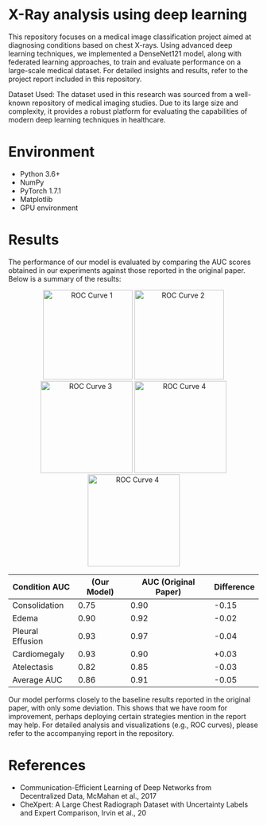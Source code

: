 # X-Ray analysis using deep learning

This repository focuses on a medical image classification project aimed at diagnosing conditions based on chest X-rays. Using advanced deep learning techniques, we implemented a DenseNet121 model, along with federated learning approaches, to train and evaluate performance on a large-scale medical dataset. For detailed insights and results, refer to the project report included in this repository.

Dataset Used:
The dataset used in this research was sourced from a well-known repository of medical imaging studies. Due to its large size and complexity, it provides a robust platform for evaluating the capabilities of modern deep learning techniques in healthcare.

# Environment 

- Python 3.6+
- NumPy
- PyTorch 1.7.1
- Matplotlib
- GPU environment

# Results

The performance of our model is evaluated by comparing the AUC scores obtained in our experiments against those reported in the original paper. Below is a summary of the results:

<p align="center">
    <img src="https://github.com/user-attachments/assets/600b5d09-a989-4d93-91a4-65dbaaa652d9" alt="ROC Curve 1" width="180">
    <img src="https://github.com/user-attachments/assets/5166ee17-b472-4056-b982-6327a75870c6" alt="ROC Curve 2" width="180">
    <img src="https://github.com/user-attachments/assets/e3f611a1-277a-49ad-970f-743c86a75ec5" alt="ROC Curve 3" width="185">
    <img src="https://github.com/user-attachments/assets/e3f611a1-277a-49ad-970f-743c86a75ec5" alt="ROC Curve 4" width="185">
    <img src="https://github.com/user-attachments/assets/6b16c861-4168-46bd-bbd2-dbd816d43202" alt="ROC Curve 4" width="185">
</p>


Condition	AUC| (Our Model)|	AUC (Original Paper)| Difference 
--- | --- | --- | --- 
Consolidation|	0.75| 0.90| -0.15
Edema| 0.90|	0.92|  -0.02
Pleural Effusion| 	0.93|	0.97|  -0.04
Cardiomegaly| 	0.93|	0.90|  +0.03
Atelectasis| 	0.82|	0.85|  -0.03
Average AUC|  0.86|  0.91|  -0.05


Our model performs closely to the baseline results reported in the original paper, with only some deviation. This shows that we have room for improvement, perhaps deploying certain strategies mention in the report may help. For detailed analysis and visualizations (e.g., ROC curves), please refer to the accompanying report in the repository.

# References 

- Communication-Efficient Learning of Deep Networks from Decentralized Data, McMahan et al., 2017
- CheXpert: A Large Chest Radiograph Dataset with Uncertainty Labels and Expert Comparison, Irvin et al., 20
